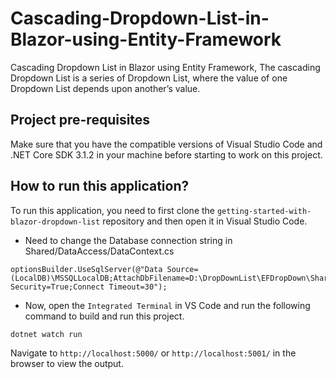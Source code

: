 # Cascading-Dropdown-List-in-Blazor-using-Entity-Framework
Cascading Dropdown List in Blazor using Entity Framework, The cascading Dropdown List is a series of Dropdown List, where the value of one Dropdown List depends upon another’s value.

## Project pre-requisites
Make sure that you have the compatible versions of Visual Studio Code and .NET Core SDK 3.1.2 in your machine before starting to work on this project.

## How to run this application?
To run this application, you need to first clone the `getting-started-with-blazor-dropdown-list` repository and then open it in Visual Studio Code. 

* Need to change the Database connection string in Shared/DataAccess/DataContext.cs

```
optionsBuilder.UseSqlServer(@"Data Source=(LocalDB)\MSSQLLocalDB;AttachDbFilename=D:\DropDownList\EFDropDown\Shared\App_Data\NORTHWND.MDF;Integrated Security=True;Connect Timeout=30");

```

* Now, open the `Integrated Terminal` in VS Code and run the following command to build and run this project.

```
dotnet watch run
```

Navigate to `http://localhost:5000/` or `http://localhost:5001/` in the browser to view the output.
